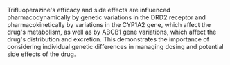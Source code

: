 Trifluoperazine's efficacy and side effects are influenced pharmacodynamically by genetic variations in the DRD2 receptor and pharmacokinetically by variations in the CYP1A2 gene, which affect the drug's metabolism, as well as by ABCB1 gene variations, which affect the drug's distribution and excretion. This demonstrates the importance of considering individual genetic differences in managing dosing and potential side effects of the drug.